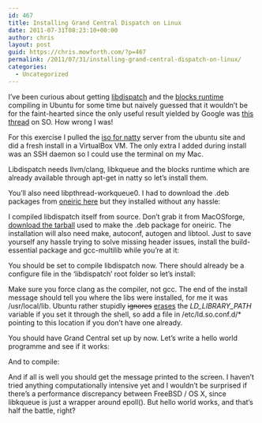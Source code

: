 ```yaml
---
id: 467
title: Installing Grand Central Dispatch on Linux
date: 2011-07-31T08:23:10+00:00
author: chris
layout: post
guid: https://chris.mowforth.com/?p=467
permalink: /2011/07/31/installing-grand-central-dispatch-on-linux/
categories:
  - Uncategorized
---
```

I&#8217;ve been curious about getting [libdispatch](http://libdispatch.macosforge.org/) and the [blocks runtime](http://compiler-rt.llvm.org/) compiling in Ubuntu for some time but naively guessed that it wouldn&#8217;t be for the faint-hearted since the only useful result yielded by Google was [this thread](http://stackoverflow.com/questions/3147400/using-grand-central-dispatch-in-linux) on SO. How wrong I was!

For this exercise I pulled the [iso for natty](http://releases.ubuntu.com/natty/) server from the ubuntu site and did a fresh install in a VirtualBox VM. The only extra I added during install was an SSH daemon so I could use the terminal on my Mac.

Libdispatch needs llvm/clang, libkqueue and the blocks runtime which are already available through apt-get in natty so let&#8217;s install them.

You&#8217;ll also need libpthread-workqueue0. I had to download the .deb packages from [oneiric here](http://packages.ubuntu.com/oneiric/libpthread-workqueue0) but they installed without any hassle:



I compiled libdispatch itself from source. Don&#8217;t grab it from MacOSforge, [download the tarball](http://archive.ubuntu.com/ubuntu/pool/universe/libd/libdispatch/libdispatch_0~svn197.orig.tar.gz) used to make the .deb package for oneiric. The installation will also need make, autoconf, autogen and libtool. Just to save yourself any hassle trying to solve missing header issues, install the build-essential package and gcc-multilib while you&#8217;re at it:



You should be set to compile libdispatch now. There should already be a configure file in the &#8216;libdispatch&#8217; root folder so let&#8217;s install:



Make sure you force clang as the compiler, not gcc. The end of the install message should tell you where the libs were installed, for me it was /usr/local/lib. Ubuntu rather stupidly&nbsp;<span style="text-decoration: line-through;">ignores</span> [erases](https://bugs.edge.launchpad.net/ubuntu/+source/xorg/+bug/366728) the _LD\_LIBRARY\_PATH_ variable if you set it through the shell, so add a file in /etc/ld.so.conf.d/* pointing to this location if you don&#8217;t have one already.

You should have Grand Central set up by now. Let&#8217;s write a hello world programme and see if it works:



And to compile:



And if all is well you should get the message printed to the screen. I haven&#8217;t tried anything computationally intensive yet and I wouldn&#8217;t be surprised if there&#8217;s a performance discrepancy between FreeBSD / OS X, since libkqueue is just a wrapper around epoll(). But hello world works, and that&#8217;s half the battle, right?